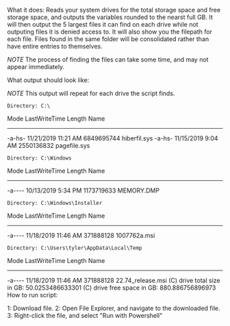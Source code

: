 What it does: Reads your system drives for the total storage space and free storage space,
and outputs the variables rounded to the nearst full GB. It will then output the 5 largest files it
can find on each drive while not outputing files it is denied access to. It will also show you the filepath for each file. Files found in the same folder will be consolidated rather than have entire entries to themselves.

*NOTE* The process of finding the files can take some time, and may not appear immediately.

What output should look like:

*NOTE* This output will repeat for each drive the script finds.

    Directory: C:\


Mode                LastWriteTime         Length Name
----                -------------         ------ ----
-a-hs-       11/21/2019  11:21 AM     6849695744 hiberfil.sys
-a-hs-       11/15/2019   9:04 AM     2550136832 pagefile.sys


    Directory: C:\Windows


Mode                LastWriteTime         Length Name
----                -------------         ------ ----
-a----       10/13/2019   5:34 PM     1173719633 MEMORY.DMP


    Directory: C:\Windows\Installer


Mode                LastWriteTime         Length Name
----                -------------         ------ ----
-a----       11/18/2019  11:46 AM      371888128 1007762a.msi


    Directory: C:\Users\tyler\AppData\Local\Temp


Mode                LastWriteTime         Length Name
----                -------------         ------ ----
-a----       11/18/2019  11:46 AM      371888128 22.74_release.msi
(C\) drive total size in GB: 
50.0253486633301
(C\) drive free space in GB:
880.886756896973
How to run script:

1: Download file.
2: Open File Explorer, and navigate to the downloaded file.
3: Right-click the file, and select "Run with Powershell"